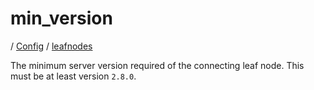 # min_version

/ [Config](../../README.md) / [leafnodes](../README.md) 

The minimum server version required of the connecting
leaf node. This must be at least version `2.8.0`.

